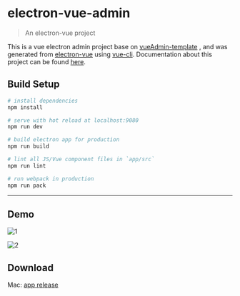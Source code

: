 # electron-vue-admin

> An electron-vue project

This is a vue electron admin project base on  [vueAdmin-template](https://github.com/PanJiaChen/vueAdmin-template) , and was generated from [electron-vue](https://github.com/SimulatedGREG/electron-vue) using [vue-cli](https://github.com/vuejs/vue-cli). Documentation about this project can be found [here](https://simulatedgreg.gitbooks.io/electron-vue/content/index.html).

## Build Setup

``` bash
# install dependencies
npm install

# serve with hot reload at localhost:9080
npm run dev

# build electron app for production
npm run build

# lint all JS/Vue component files in `app/src`
npm run lint

# run webpack in production
npm run pack
```

---

## Demo

![1](https://github.com/PanJiaChen/PanJiaChen.github.io/blob/master/images/electron-login.png)

![2](https://github.com/PanJiaChen/PanJiaChen.github.io/blob/master/images/electron-admin.gif)

## Download

Mac: [app release](https://github.com/PanJiaChen/electron-vue-admin/releases/tag/v3.0.0)
